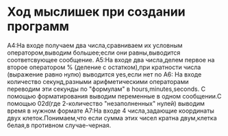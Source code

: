 # Ход мыслишек при создании программ
А4:На входе получаем два числа,сравниваем их условным оператором,выводим большее;если они равны,выводится соответсвующее сообщение.
А5:На входе два числа,делем первое на второе оператором % (деление с остатком),при кратности числа (выражение равно нулю) выводится yes,если нет no
A6: На входе количество секунд,разными арифметическими операторами переводим эти секунды по "формулам" в hours,minutes,seconds.
С помощью форматирования выводим переменные в одном сообщении.С помощью 02d(где 2-количество "незаполненных" нулей) выводим время в нужном формате 
A7:На входе 4 числа,задающие координаты двух клеток.Понимаем,что если сумма этих чисел кратна двум,клетка белая,в противном случае-черная.
